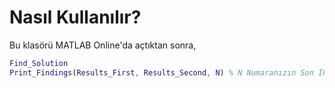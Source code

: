 # Nasıl Kullanılır?
Bu klasörü MATLAB Online'da açtıktan sonra,
```matlab
Find_Solution
Print_Findings(Results_First, Results_Second, N) % N Numaranızın Son İki Hanesi.
```
